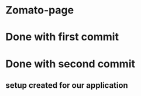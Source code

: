 # Zomato-page
# Done with first commit

# Done with second commit


## setup created for our  application